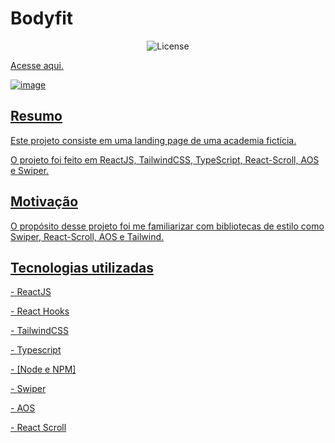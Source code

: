 <h1>Bodyfit</h1>

<p align="center">
  <img alt="License" src="https://img.shields.io/static/v1?label=license&message=MIT&color=49AA26&labelColor=000000">
</p>

<p><a href='https://bodyfit-gray.vercel.app/'>Acesse aqui.</p>

![image](https://github.com/marinsgui/bodyfit/assets/106755788/02e70284-5874-4abe-9493-c2a54781de3a)




<h2>Resumo</h2>
<p>Este projeto consiste em uma landing page de uma academia fictícia.</p>
<p>O projeto foi feito em ReactJS, TailwindCSS, TypeScript, React-Scroll, AOS e Swiper.</p>

<h2>Motivação</h2>
<p>O propósito desse projeto foi me familiarizar com bibliotecas de estilo como Swiper, React-Scroll, AOS e Tailwind.</p>

<h2>Tecnologias utilizadas</h2>
<p>- <a href='https://pt-br.reactjs.org/'>ReactJS</p>
<p>- React Hooks</p>
<p>- <a href='https://tailwindcss.com/'>TailwindCSS</p>
<p>- <a href='https://www.typescriptlang.org/'>Typescript</p>
<p>- <a href='https://nodejs.org/'>[Node e NPM]<p>
<p>- <a href='https://swiperjs.com/react'>Swiper<p>
<p>- <a href='https://michalsnik.github.io/aos/'>AOS</p>
<p>- <a href='https://www.npmjs.com/package/react-scroll'>React Scroll</p>
